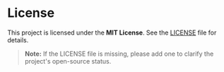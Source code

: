 # License

This project is licensed under the **MIT License**. See the [LICENSE](../../LICENSE) file for details.

> **Note:** If the LICENSE file is missing, please add one to clarify the project's open-source status.
